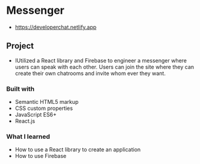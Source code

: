 # Messenger

- https://developerchat.netlify.app

## Project

- IUtilized a React library and Firebase to engineer a messenger where users can speak with each other. Users can join the site where they can create their own chatrooms and invite whom ever they want.

### Built with

- Semantic HTML5 markup
- CSS custom properties
- JavaScript ES6+
- React.js

### What I learned

- How to use a React library to create an application
- How to use Firebase
